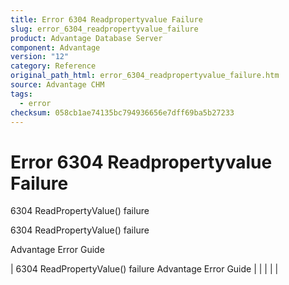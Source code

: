 ```yaml
---
title: Error 6304 Readpropertyvalue Failure
slug: error_6304_readpropertyvalue_failure
product: Advantage Database Server
component: Advantage
version: "12"
category: Reference
original_path_html: error_6304_readpropertyvalue_failure.htm
source: Advantage CHM
tags:
  - error
checksum: 058cb1ae74135bc794936656e7dff69ba5b27233
---
```


# Error 6304 Readpropertyvalue Failure

6304 ReadPropertyValue() failure

6304 ReadPropertyValue() failure

Advantage Error Guide

| 6304 ReadPropertyValue() failure  Advantage Error Guide |  |  |  |  |
